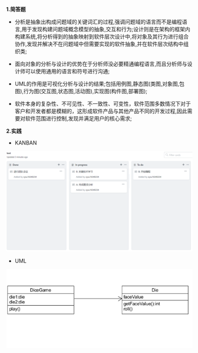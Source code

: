 **1.简答题**
* 分析是抽象出构成问题域的关键词汇的过程,强调问题域的语言而不是编程语言,用于发现构建问题域概念模型的抽象,交互和行为;设计则是在架构的框架内构建系统,将分析得到的抽象映射到软件层次设计中,将对象及其行为进行组合协作,发现并解决不在问题域中但需要实现的软件抽象,并在软件层次结构中组织类;

* 面向对象的分析与设计的优势在于分析师没必要精通编程语言,而且分析师与设计师可以使用通用的语言和符号进行沟通;

* UML的作用是可视化分析与设计的结果;包括用例图,静态图(类图,对象图,包图),行为图(交互图,状态图,活动图),实现图(构件图,部署图);

* 软件本身的复杂性、不可见性、不一致性、可变性，软件范围多数情况下对于客户和开发者都是模糊的，这形成软件产品与其他产品不同的开发过程,因此需要对软件范围进行控制,发现并满足用户的核心需求;

**2.实践**

* KANBAN

![](https://github.com/sysu16340234/swsad/blob/master/kanban.PNG)

* UML

![](https://github.com/sysu16340234/swsad/blob/master/uml.PNG)
